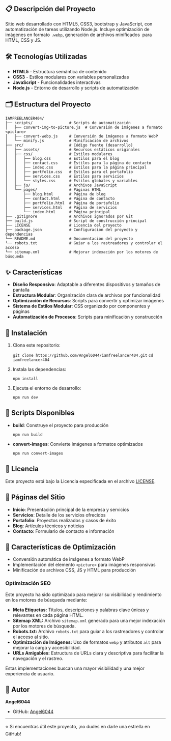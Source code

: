 ## 📋 Descripción del Proyecto

Sitio web desarrollado con HTML5, CSS3, bootstrap y JavaScript, con automatización de tareas utilizando Node.js. Incluye optimización de imágenes en formato `.webp`, generación de archivos minificados  para HTML, CSS y JS.

## 🛠️ Tecnologías Utilizadas

- **HTML5** - Estructura semántica de contenido
- **CSS3** - Estilos modulares con variables personalizadas
- **JavaScript** - Funcionalidades interactivas
- **Node.js** - Entorno de desarrollo y scripts de automatización

## 🗂️ Estructura del Proyecto

```
IAMFREELANCER404/
├── scripts/                # Scripts de automatización
│   ├── convert-img-to-picture.js  # Conversión de imágenes a formato <picture>
│   ├── convert-webp.js     # Conversión de imágenes a formato WebP
│   └── minify.js           # Minificación de archivos
├── src/                    # Código fuente (desarrollo)
│   ├── assets/             # Recursos estáticos originales
│   ├── css/                # Estilos modulares
│   │   ├── blog.css        # Estilos para el blog
│   │   ├── contact.css     # Estilos para la página de contacto
│   │   ├── index.css       # Estilos para la página principal
│   │   ├── portfolio.css   # Estilos para el portafolio
│   │   ├── services.css    # Estilos para servicios
│   │   └── styles.css      # Estilos globales y variables
│   ├── js/                 # Archivos JavaScript
│   └── pages/              # Páginas HTML
│       ├── blog.html       # Página de blog
│       ├── contact.html    # Página de contacto
│       ├── portfolio.html  # Página de portafolio
│       ├── services.html   # Página de servicios
│       └── index.html      # Página principal
├── .gitignore              # Archivos ignorados por Git
├── build.js                # Script de construcción principal
├── LICENSE                 # Licencia del proyecto
├── package.json            # Configuración del proyecto y dependencias
└── README.md               # Documentación del proyecto
└── robots.txt              # Guiar a los rastreadores y controlar el acceso
└── sitemap.xml             # Mejorar indexación por los motores de búsqueda
```

## ✨ Características

- **Diseño Responsivo**: Adaptable a diferentes dispositivos y tamaños de pantalla
- **Estructura Modular**: Organización clara de archivos por funcionalidad
- **Optimización de Recursos**: Scripts para convertir y optimizar imágenes
- **Sistema de Estilos Modular**: CSS organizado por componentes y páginas
- **Automatización de Procesos**: Scripts para minificación y construcción

## 🚀 Instalación

1. Clona este repositorio:

	`git clone https://github.com/Angel6044/iamfreelancer404.git` 
	`cd iamfreelancer404`

2. Instala las dependencias:

	`npm install`

3. Ejecuta el entorno de desarrollo:

	`npm run dev`

## 🔧 Scripts Disponibles

- **build**: Construye el proyecto para producción

	`npm run build`

- **convert-images**: Convierte imágenes a formatos optimizados

	`npm run convert-images`

## 📄 Licencia

Este proyecto está bajo la Licencia especificada en el archivo [LICENSE](https://monica.im/home/chat/Claude%203.7%20Sonnet/LICENSE).

## 📱 Páginas del Sitio

- **Inicio**: Presentación principal de la empresa y servicios
- **Servicios**: Detalle de los servicios ofrecidos
- **Portafolio**: Proyectos realizados y casos de éxito
- **Blog**: Artículos técnicos y noticias
- **Contacto**: Formulario de contacto e información

## 🔮 Características de Optimización

- Conversión automática de imágenes a formato WebP
- Implementación del elemento `<picture>` para imágenes responsivas
- Minificación de archivos CSS, JS y HTML para producción

### Optimización SEO

Este proyecto ha sido optimizado para mejorar su visibilidad y rendimiento en los motores de búsqueda mediante:

* **Meta Etiquetas:** Títulos, descripciones y palabras clave únicas y relevantes en cada página HTML.
* **Sitemap XML:** Archivo `sitemap.xml` generado para una mejor indexación por los motores de búsqueda.
* **Robots.txt:** Archivo `robots.txt` para guiar a los rastreadores y controlar el acceso al sitio.
* **Optimización de Imágenes:** Uso de formatos `webp` y atributos `alt` para mejorar la carga y accesibilidad.
* **URLs Amigables:** Estructura de URLs clara y descriptiva para facilitar la navegación y el rastreo.

Estas implementaciones buscan una mayor visibilidad y una mejor experiencia de usuario.

## 👤 Autor

**Angel6044**

- GitHub: [Angel6044](https://github.com/Angel6044)

---

⭐️ Si encuentras útil este proyecto, ¡no dudes en darle una estrella en GitHub!